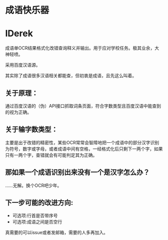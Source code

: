 # 成语快乐器
# IDerek
成语单OCR结果格式化改错查询释义并输出。用于应对学校任务。极其业余，大神轻喷。

采用百度汉语源。

其实除了成语很多汉语相关都能查，但初衷是成语，且先这么叫着。
## 关于原理：
通过百度汉语的（伪）API接口抓取词条页面，符合字数类型且百度汉语中能查到的视为正确。
## 关于输字数类型：
主要是出于改错的精密性，某些OCR常常会智障地把一个成语中的部分汉字识别为符号，数字或字母，或者成语中间有空格，一经格式化后只剩下一两个字，如果只有一两个字，查错就会有可能判定其为正确。
## 那如果一个成语识别出来没有一个是汉字怎么办？
……无解。换个OCR吧少年。
## 下一步可能的改进方向:
- 可选项:行首是否带序号
- 可选项:成语之间是否空行

真需要的可以issue或者发邮箱，需要的人多再加入。
